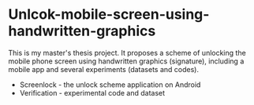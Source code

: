 # Unlcok-mobile-screen-using-handwritten-graphics
This is my master's thesis project. It proposes a scheme of unlocking the mobile phone screen using handwritten graphics (signature), including a mobile app and several experiments (datasets and codes).

* Screenlock - the unlock scheme application on Android
* Verification -  experimental code and dataset
